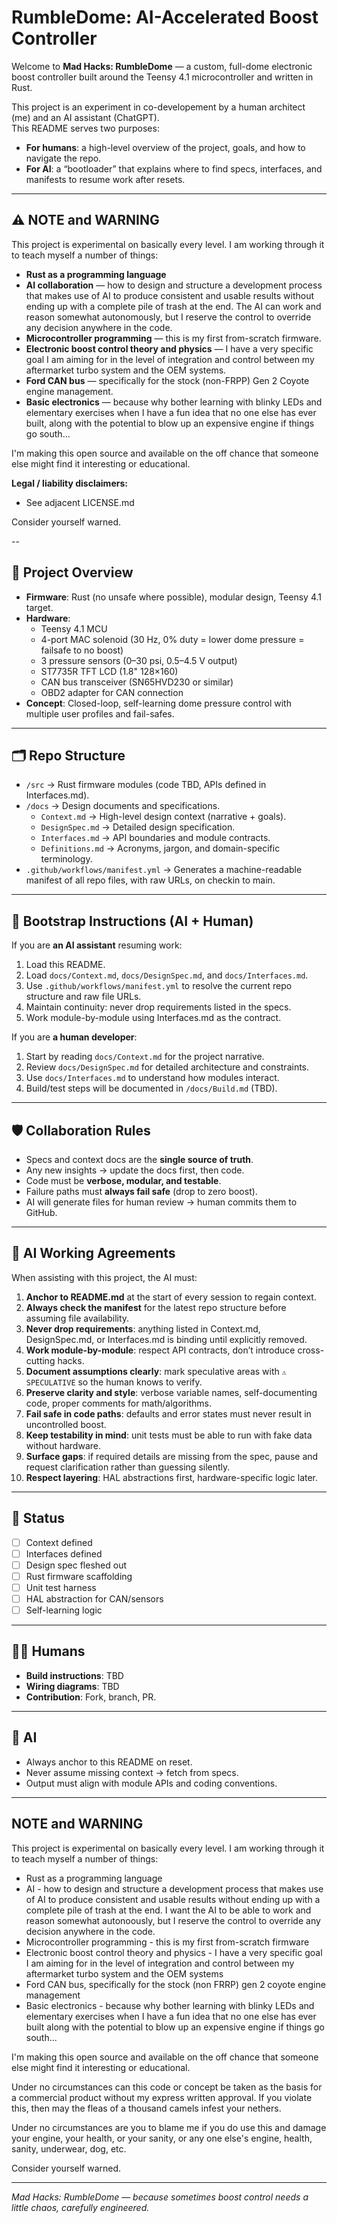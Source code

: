 # RumbleDome: AI-Accelerated Boost Controller

Welcome to **Mad Hacks: RumbleDome** — a custom, full-dome electronic boost controller built around the Teensy 4.1 microcontroller and written in Rust.  

This project is an experiment in co-developement by a human architect (me) and an AI assistant (ChatGPT).  
This README serves two purposes:
- **For humans**: a high-level overview of the project, goals, and how to navigate the repo.  
- **For AI**: a “bootloader” that explains where to find specs, interfaces, and manifests to resume work after resets.  

---

## ⚠ NOTE and WARNING

This project is experimental on basically every level. I am working through it to teach myself a number of things:  

- **Rust as a programming language**  
- **AI collaboration** — how to design and structure a development process that makes use of AI to produce consistent and usable results without ending up with a complete pile of trash at the end. The AI can work and reason somewhat autonomously, but I reserve the control to override any decision anywhere in the code.  
- **Microcontroller programming** — this is my first from-scratch firmware.  
- **Electronic boost control theory and physics** — I have a very specific goal I am aiming for in the level of integration and control between my aftermarket turbo system and the OEM systems.  
- **Ford CAN bus** — specifically for the stock (non-FRPP) Gen 2 Coyote engine management.  
- **Basic electronics** — because why bother learning with blinky LEDs and elementary exercises when I have a fun idea that no one else has ever built, along with the potential to blow up an expensive engine if things go south...  

I'm making this open source and available on the off chance that someone else might find it interesting or educational.  

**Legal / liability disclaimers:**  
- See adjacent LICENSE.md

Consider yourself warned.  

--

## 📖 Project Overview
- **Firmware**: Rust (no unsafe where possible), modular design, Teensy 4.1 target.  
- **Hardware**:
  - Teensy 4.1 MCU  
  - 4-port MAC solenoid (30 Hz, 0% duty = lower dome pressure = failsafe to no boost)  
  - 3 pressure sensors (0–30 psi, 0.5–4.5 V output)  
  - ST7735R TFT LCD (1.8" 128×160)  
  - CAN bus transceiver (SN65HVD230 or similar)  
  - OBD2 adapter for CAN connection  
- **Concept**: Closed-loop, self-learning dome pressure control with multiple user profiles and fail-safes.  

---

## 🗂 Repo Structure
- `/src` → Rust firmware modules (code TBD, APIs defined in Interfaces.md).  
- `/docs` → Design documents and specifications.  
  - `Context.md` → High-level design context (narrative + goals).  
  - `DesignSpec.md` → Detailed design specification.  
  - `Interfaces.md` → API boundaries and module contracts.  
  - `Definitions.md` → Acronyms, jargon, and domain-specific terminology.  
- `.github/workflows/manifest.yml` → Generates a machine-readable manifest of all repo files, with raw URLs, on checkin to main.  

---

## 🧭 Bootstrap Instructions (AI + Human)
If you are **an AI assistant** resuming work:
1. Load this README.  
2. Load `docs/Context.md`, `docs/DesignSpec.md`, and `docs/Interfaces.md`.  
3. Use `.github/workflows/manifest.yml` to resolve the current repo structure and raw file URLs.  
4. Maintain continuity: never drop requirements listed in the specs.  
5. Work module-by-module using Interfaces.md as the contract.  

If you are **a human developer**:
1. Start by reading `docs/Context.md` for the project narrative.  
2. Review `docs/DesignSpec.md` for detailed architecture and constraints.  
3. Use `docs/Interfaces.md` to understand how modules interact.  
4. Build/test steps will be documented in `/docs/Build.md` (TBD).  

---

## 🛡 Collaboration Rules
- Specs and context docs are the **single source of truth**.  
- Any new insights → update the docs first, then code.  
- Code must be **verbose, modular, and testable**.  
- Failure paths must **always fail safe** (drop to zero boost).  
- AI will generate files for human review → human commits them to GitHub.  

---

## 🤖 AI Working Agreements
When assisting with this project, the AI must:
1. **Anchor to README.md** at the start of every session to regain context.  
2. **Always check the manifest** for the latest repo structure before assuming file availability.  
3. **Never drop requirements**: anything listed in Context.md, DesignSpec.md, or Interfaces.md is binding until explicitly removed.  
4. **Work module-by-module**: respect API contracts, don’t introduce cross-cutting hacks.  
5. **Document assumptions clearly**: mark speculative areas with `⚠ SPECULATIVE` so the human knows to verify.  
6. **Preserve clarity and style**: verbose variable names, self-documenting code, proper comments for math/algorithms.  
7. **Fail safe in code paths**: defaults and error states must never result in uncontrolled boost.  
8. **Keep testability in mind**: unit tests must be able to run with fake data without hardware.  
9. **Surface gaps**: if required details are missing from the spec, pause and request clarification rather than guessing silently.  
10. **Respect layering**: HAL abstractions first, hardware-specific logic later.  

---

## 🚦 Status
- [ ] Context defined  
- [ ] Interfaces defined  
- [ ] Design spec fleshed out  
- [ ] Rust firmware scaffolding  
- [ ] Unit test harness  
- [ ] HAL abstraction for CAN/sensors  
- [ ] Self-learning logic  

---

## 👨‍💻 Humans
- **Build instructions**: TBD  
- **Wiring diagrams**: TBD  
- **Contribution**: Fork, branch, PR.  

---

## 🤖 AI
- Always anchor to this README on reset.  
- Never assume missing context → fetch from specs.  
- Output must align with module APIs and coding conventions.  

---

## NOTE and WARNING
This project is experimental on basically every level.  I am working through it to teach myself a number of things:
- Rust as a programming language
- AI - how to design and structure a development process that makes use of AI to produce consistent and usable results without ending up with a complete pile of trash at the end.  I want the AI to be able to work and reason somewhat autonoously, but I reserve the control to override any decision anywhere in the code.
- Microcontroller programming - this is my first from-scratch firmware
- Electronic boost control theory and physics - I have a very specific goal I am aiming for in the level of integration and control between my aftermarket turbo system and the OEM systems
- Ford CAN bus, specifically for the stock (non FRRP) gen 2 coyote engine management
- Basic electronics - because why bother learning with blinky LEDs and elementary exercises when I have a fun idea that no one else has ever built along with the potential to blow up an expensive engine if things go south...

I'm making this open source and available on the off chance that someone else might find it interesting or educational.

Under no circumstances can this code or concept be taken as the basis for a commercial product without my express written approval.  If you violate this, then may the fleas of a thousand camels infest your nethers.

Under no circumstances are you to blame me if you do use this and damage your engine, your health, or your sanity, or any one else's engine, health, sanity, underwear, dog, etc.  

Consider yourself warned.

---

*Mad Hacks: RumbleDome — because sometimes boost control needs a little chaos, carefully engineered.*